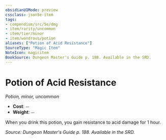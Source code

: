 ```yaml
---
obsidianUIMode: preview
cssclass: json5e-item
tags:
- compendium/src/5e/dmg
- item/rarity/uncommon
- item/tier/minor
- item/wondrous/potion
aliases: ["Potion of Acid Resistance"]
SourceType: "Magic Item"
NoteIcon: magicitem
BookSource: Dungeon Master's Guide p. 188. Available in the SRD.
---
```

# Potion of Acid Resistance
*Potion, minor, uncommon*  

- **Cost**: ⏤
- **Weight**: ⏤

When you drink this potion, you gain resistance to acid damage for 1 hour.

*Source: Dungeon Master's Guide p. 188. Available in the SRD.*